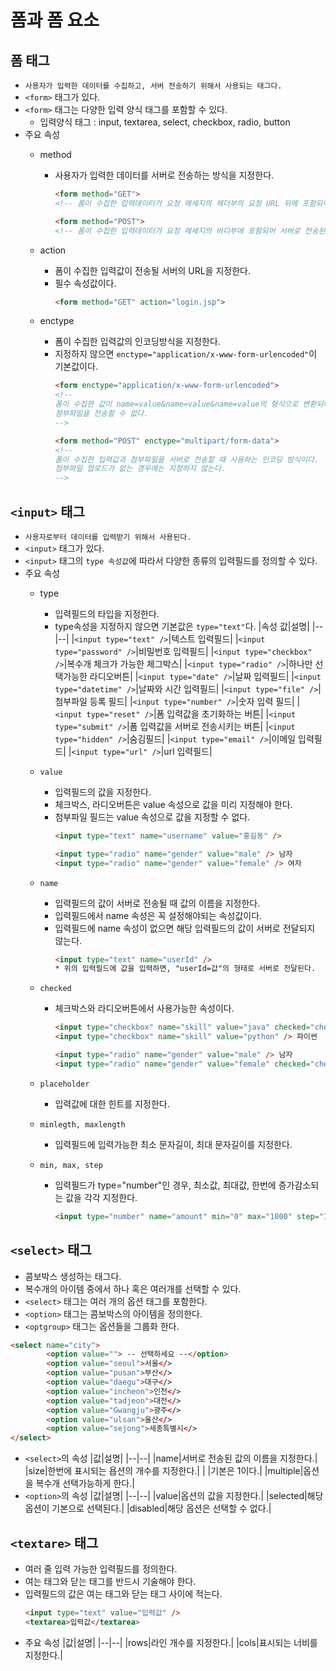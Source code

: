 # 폼과 폼 요소

## 폼 태그
  * ```사용자가 입력한 데이터를 수집하고, 서버 전송하기 위해서 사용되는 태그다.```
  * ```<form>``` 태그가 있다.
  * ```<form>``` 태그는 다양한 입력 양식 태그를 포함할 수 있다.
    + 입력양식 태그 : input, textarea, select, checkbox, radio, button
  * 주요 속성
    + method
      - 사용자가 입력한 데이터를 서버로 전송하는 방식을 지정한다.
        ```html
        <form method="GET">
        <!-- 폼이 수집한 입력데이터가 요청 메세지의 헤더부의 요청 URL 뒤에 포함되어 서버로 전송된다. -->
        ```

        ```html
        <form method="POST">
        <!-- 폼이 수집한 입력데이터가 요청 메세지의 바디부에 포함되어 서버로 전송된다 -->
        ```
 
    + action
      - 폼이 수집한 입력값이 전송될 서버의 URL을 지정한다.
      - 필수 속성값이다.
        ```html
        <form method="GET" action="login.jsp">
        ```
	
    + enctype
      - 폼이 수집한 입력값의 인코딩방식을 지정한다.
      - 지정하지 않으면 ```enctype="application/x-www-form-urlencoded"```이 기본값이다.
        ```html
        <form enctype="application/x-www-form-urlencoded">
        <!-- 
        폼이 수집한 값이 name=value&name=value&name=value의 형식으로 변환되어 서버로 전송된다. 
        첨부파일을 전송할 수 없다.
        -->
        ```
        ```html
        <form method="POST" enctype="multipart/form-data">
        <!-- 
        폼이 수집한 입력값과 첨부파일을 서버로 전송할 때 사용하는 인코딩 방식이다. 
        첨부파일 업로드가 없는 경우에는 지정하지 않는다.
        -->
        ```

## ```<input>``` 태그
  + ```사용자로부터 데이터를 입력받기 위해서 사용된다.```
  + ```<input>``` 태그가 있다.
  + ```<input>``` 태그의 ```type 속성값```에 따라서 다양한 종류의 입력필드를 정의할 수 있다.
  + 주요 속성
    * type
      + 입력필드의 타입을 지정한다.
      + type속성을 지정하지 않으면 기본값은 ```type="text"```다.
        |속성 값|설명|
        |--|--|
        |```<input type="text" />```|텍스트 입력필드|
        |```<input type="password" />```|비밀번호 입력필드|
        |```<input type="checkbox" />```|복수개 체크가 가능한 체그박스|
        |```<input type="radio" />```|하나만 선택가능한 라디오버튼|
        |```<input type="date" />```|날짜 입력필드|
        |```<input type="datetime" />```|날짜와 시간 입력필드|
        |```<input type="file" />```|첨부파일 등록 필드|
        |```<input type="number" />```|숫자 입력 필드|
        |```<input type="reset" />```|폼 입력값을 초기화하는 버튼|
        |```<input type="submit" />```|폼 입력값을 서버로 전송시키는 버튼|
        |```<input type="hidden" />```|숨김필드|
        |```<input type="email" />```|이메일 입력필드|
        |```<input type="url" />```|url 입력필드|
	
    * ```value```
      - 입력필드의 값을 지정한다.
      - 체크박스, 라디오버튼은 value 속성으로 값을 미리 지정해야 한다.
      - 첨부파일 필드는 value 속성으로 값을 지정할 수 없다.
        ```html
        <input type="text" name="username" value="홍길동" />

        <input type="radio" name="gender" value="male" /> 남자
        <input type="radio" name="gender" value="female" /> 여자
        ```
    * ```name```
      - 입력필드의 값이 서버로 전송될 때 값의 이름을 지정한다.
      - 입력필드에서 name 속성은 꼭 설정해야되는 속성값이다.
      - 입력필드에 name 속성이 없으면 해당 입력필드의 값이 서버로 전달되지 않는다.
        ```html
        <input type="text" name="userId" />
        * 위의 입력필드에 값을 입력하면, "userId=값"의 형태로 서버로 전달된다.
        ```
    * ```checked```
      - 체크박스와 라디오버튼에서 사용가능한 속성이다.
        ```html
        <input type="checkbox" name="skill" value="java" checked="checked"/> 자바
        <input type="checkbox" name="skill" value="python" /> 파이썬

        <input type="radio" name="gender" value="male" /> 남자
        <input type="radio" name="gender" value="female" checked="checked"/> 여자
        ```
    * ```placeholder```
      - 입력값에 대한 힌트를 지정한다.
    * ```minlegth, maxlength```
      - 입력필드에 입력가능한 최소 문자길이, 최대 문자길이를 지정한다.
    * ```min, max, step``` 
      - 입력필드가 type="number"인 경우, 최소값, 최대값, 한번에 증가감소되는 값을 각각 지정한다.
        ```html
        <input type="number" name="amount" min="0" max="1000" step="10" />
        ```

## ```<select>``` 태그
  * 콤보박스 생성하는 태그다.
  * 복수개의 아이템 중에서 하나 혹은 여러개를 선택할 수 있다.
  * ```<select>``` 태그는 여러 개의 옵션 태그를 포함한다.
  * ```<option>``` 태그는 콤보박스의 아이템을 정의한다.
  * ```<optgroup>``` 태그는 옵션들을 그룹화 한다.

  ```html
  <select name="city">
          <option value=""> -- 선택하세요 --</option>
          <option value="seoul">서울</>
          <option value="pusan">부산</>
          <option value="daegu">대구</>
          <option value="incheon">인천</>
          <option value="tadjeon">대전</>
          <option value="Gwangju">광주</>
          <option value="ulsan">울산</>
          <option value="sejong">세종특별시</>
  </select>
  ```
  - ```<select>```의 속성
    |값|설명|
    |--|--|
    |name|서버로 전송된 값의 이름을 지정한다.|
    |size|한번에 표시되는 욥션의 개수를 지정한다.|
    |	 |기본은 1이다.|
    |multiple|옵션을 복수개 선택가능하게 한다.|
  - ```<option>```의 속성
    |값|설명|
    |--|--|
    |value|옵션의 값을 지정한다.|
    |selected|해당 옵션이 기본으로 선택된다.|
    |disabled|해당 옵션은 선택할 수 없다.|
  
## ```<textare>``` 태그
 - 여러 줄 입력 가능한 입력필드를 정의한다.
 - 여는 태그와 닫는 태그를 반드시 기술해야 한다.
 - 입력필드의 값은 여는 태그와 닫는 태그 사이에 적는다.
   ```html
   <input type="text" value="입력값" />
   <textarea>입력값</textarea>
   ```
 - 주요 속성
   |값|설명|
   |--|--|
   |rows|라인 개수를 지정한다.|
   |cols|표시되는 너비를 지정한다.|




























